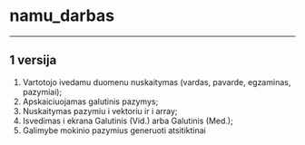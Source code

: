 # namu_darbas
---

## 1 versija

1. Vartotojo ivedamu duomenu nuskaitymas (vardas, pavarde, egzaminas, pazymiai); 
2. Apskaiciuojamas galutinis pazymys; 
3. Nuskaitymas pazymiu i vektoriu ir i array; 
4. Isvedimas i ekrana Galutinis (Vid.) arba Galutinis (Med.); 
5. Galimybe mokinio pazymius generuoti atsitiktinai 

